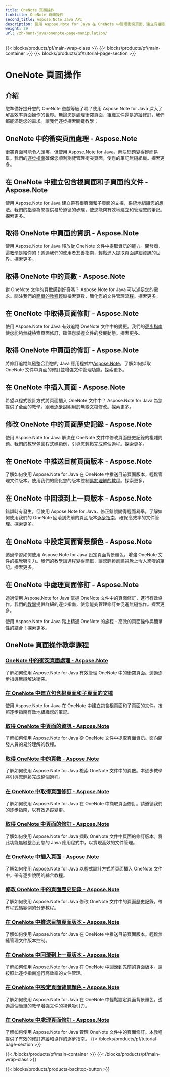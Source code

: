 ```yaml
---
title: OneNote 頁面操作
linktitle: OneNote 頁面操作
second_title: Aspose.Note Java API
description: 使用 Aspose.Note for Java 在 OneNote 中管理衝突頁面、建立有組織的文件並追蹤修訂。高效率文件管理的逐步教學。
weight: 29
url: /zh-hant/java/onenote-page-manipulation/
---
```


{{< blocks/products/pf/main-wrap-class >}}
{{< blocks/products/pf/main-container >}}
{{< blocks/products/pf/tutorial-page-section >}}

# OneNote 頁面操作


## 介紹

您準備好提升您的 OneNote 遊戲等級了嗎？使用 Aspose.Note for Java 深入了解高效率頁面操作的世界。無論您是處理衝突頁面、組織文件還是追蹤修訂，我們都能滿足您的需求。讓我們逐步探索關鍵教學：

## OneNote 中的衝突頁面處理 - Aspose.Note
衝突頁面可能令人頭疼，但使用 Aspose.Note for Java，解決問題變得輕而易舉。我們的[逐步指南](./conflict-page-manipulation/)確保您順利瀏覽管理衝突頁面，使您的筆記無縫組織。探索更多。

## 在 OneNote 中建立包含根頁面和子頁面的文件 - Aspose.Note
使用 Aspose.Note for Java 建立帶有根頁面和子頁面的文檔，系統地組織您的想法。我們的[指導](./create-document-with-root-and-sub-pages/)為您提供易於遵循的步驟，使您能夠有效地建立和管理您的筆記。探索更多。

## 取得 OneNote 中頁面的資訊 - Aspose.Note
使用 Aspose.Note for Java 釋放從 OneNote 文件中提取資訊的能力。開發商，這[教學](./get-information-about-pages/)是給你的！透過我們的使用者友善指南，輕鬆進入提取頁面詳細資訊的世界。探索更多。

## 取得 OneNote 中的頁數 - Aspose.Note
對 OneNote 文件的頁數感到好奇嗎？ Aspose.Note for Java 可以滿足您的需求。關注我們的[簡單的教程](./get-page-count/)輕鬆檢索頁數，簡化您的文件管理流程。探索更多。

## 在 OneNote 中取得頁面修訂 - Aspose.Note
使用 Aspose.Note for Java 有效追蹤 OneNote 文件中的變更。我們的[逐步指南](./get-page-revisions/)使您能夠無縫檢索頁面修訂，確保您掌握文件的發展動態。探索更多。

## 取得 OneNote 中頁面的修訂 - Aspose.Note
將修訂追蹤無縫整合到您的 Java 應用程式中[Aspose.Note](https://link-to-aspose.note)。了解如何擷取 OneNote 文件中頁面的修訂並增強文件管理功能。探索更多。

## 在 OneNote 中插入頁面 - Aspose.Note
希望以程式設計方式將頁面插入 OneNote 文件中？ Aspose.Note for Java 為您提供了全面的教學。跟著[逐步說明](./insert-pages/)用於無縫文檔修改。探索更多。

## 修改 OneNote 中的頁面歷史記錄 - Aspose.Note
使用 Aspose.Note for Java 解決在 OneNote 文件中修改頁面歷史記錄的複雜問題。我們的[教學](./modify-page-history/)包含程式碼範例，引導您輕鬆完成整個過程。探索更多。

## 在 OneNote 中推送目前頁面版本 - Aspose.Note
了解如何使用 Aspose.Note for Java 在 OneNote 中推送目前頁面版本，輕鬆管理文件版本。使用我們的簡化您的版本控制[易於理解的教程](./push-current-page-version/)。探索更多。

## 在 OneNote 中回滾到上一頁版本 - Aspose.Note
錯誤時有發生，但使用 Aspose.Note for Java，修正錯誤變得輕而易舉。了解如何使用我們的 OneNote 回滾到先前的頁面版本[逐步指南](./roll-back-to-previous-page-version/)，確保高效率的文件管理。探索更多。

## 在 OneNote 中設定頁面背景顏色 - Aspose.Note
透過學習如何使用 Aspose.Note for Java 設定頁面背景顏色，增強 OneNote 文件的視覺吸引力。我們的[教學](./set-page-background-color/)讓過程變得簡單，讓您輕鬆創建視覺上令人驚嘆的筆記。探索更多。

## 在 OneNote 中處理頁面修訂 - Aspose.Note
透過使用 Aspose.Note for Java 掌握 OneNote 文件中的頁面修訂，進行有效協作。我們的[教學](./working-with-page-revisions/)提供詳細的逐步指南，使您能夠管理修訂並促進無縫協作。探索更多。

使用 Aspose.Note for Java 踏上精通 OneNote 的旅程 - 高效的頁面操作與簡單性的結合！探索更多。
## OneNote 頁面操作教學課程
### [OneNote 中的衝突頁面處理 - Aspose.Note](./conflict-page-manipulation/)
了解如何使用 Aspose.Note for Java 有效管理 OneNote 中的衝突頁面。透過逐步指導無縫解決衝突。
### [在 OneNote 中建立包含根頁面和子頁面的文檔](./create-document-with-root-and-sub-pages/)
使用 Aspose.Note for Java 在 OneNote 中建立包含根頁面和子頁面的文件。按照逐步指南有效地組織您的筆記。
### [取得 OneNote 中頁面的資訊 - Aspose.Note](./get-information-about-pages/)
了解如何使用 Aspose.Note for Java 從 OneNote 文件中提取頁面資訊。面向開發人員的易於理解的教程。
### [取得 OneNote 中的頁數 - Aspose.Note](./get-page-count/)
了解如何使用 Aspose.Note for Java 檢索 OneNote 文件中的頁數。本逐步教學將引導您輕鬆完成整個過程。
### [在 OneNote 中取得頁面修訂 - Aspose.Note](./get-page-revisions/)
了解如何使用 Aspose.Note for Java 在 OneNote 中擷取頁面修訂。請遵循我們的逐步指南，以有效追蹤變更。
### [取得 OneNote 中頁面的修訂 - Aspose.Note](./get-revisions-of-pages/)
了解如何使用 Aspose.Note for Java 擷取 OneNote 文件中頁面的修訂版本。將此功能無縫整合到您的 Java 應用程式中，以實現高效的文件管理。
### [在 OneNote 中插入頁面 - Aspose.Note](./insert-pages/)
了解如何使用 Aspose.Note for Java 以程式設計方式將頁面插入 OneNote 文件中。帶有逐步說明的綜合教程。
### [修改 OneNote 中的頁面歷史記錄 - Aspose.Note](./modify-page-history/)
了解如何使用 Aspose.Note for Java 修改 OneNote 文件中的頁面歷史記錄。帶有程式碼範例的分步教程。
### [在 OneNote 中推送目前頁面版本 - Aspose.Note](./push-current-page-version/)
了解如何使用 Aspose.Note for Java 在 OneNote 中推送目前頁面版本。輕鬆無縫管理文件版本控制。
### [在 OneNote 中回滾到上一頁版本 - Aspose.Note](./roll-back-to-previous-page-version/)
了解如何使用 Aspose.Note for Java 在 OneNote 中回滾到先前的頁面版本。請按照此逐步指南進行高效率的文件管理。
### [在 OneNote 中設定頁面背景顏色 - Aspose.Note](./set-page-background-color/)
了解如何使用 Aspose.Note for Java 在 OneNote 中輕鬆設定頁面背景顏色。透過這個簡單的教學增強文件的視覺吸引力。
### [在 OneNote 中處理頁面修訂 - Aspose.Note](./working-with-page-revisions/)
了解如何使用 Aspose.Note for Java 管理 OneNote 文件中的頁面修訂。本教程提供了有效的修訂追蹤和協作的逐步指南。
{{< /blocks/products/pf/tutorial-page-section >}}

{{< /blocks/products/pf/main-container >}}
{{< /blocks/products/pf/main-wrap-class >}}

{{< blocks/products/products-backtop-button >}}
